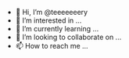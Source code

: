 - 👋 Hi, I’m @teeeeeeery
- 👀 I’m interested in ...
- 🌱 I’m currently learning ...
- 💞️ I’m looking to collaborate on ...
- 📫 How to reach me ...

<!---
teeeeeeery/teeeeeeery is a ✨ special ✨ repository because its `README.md` (this file) appears on your GitHub profile.
You can click the Preview link to take a look at your changes.
--->
